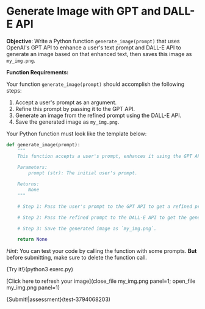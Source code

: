 # Generate Image with GPT and DALL-E API

**Objective**: Write a Python function `generate_image(prompt)` that uses OpenAI's GPT API to enhance a user's text prompt and DALL-E API to generate an image based on that enhanced text, then saves this image as `my_img.png`.

**Function Requirements:**

Your function `generate_image(prompt)` should accomplish the following steps:

1. Accept a user's prompt as an argument.
2. Refine this prompt by passing it to the GPT API.
3. Generate an image from the refined prompt using the DALL-E API.
4. Save the generated image as `my_img.png`.

Your Python function must look like the template below:

```python
def generate_image(prompt):
    """
    This function accepts a user's prompt, enhances it using the GPT API, then generates an image from the enhanced prompt using the DALL-E API, and saves it as `my_img.png`.
    
    Parameters:
        prompt (str): The initial user's prompt.

    Returns:
        None
    """

    # Step 1: Pass the user's prompt to the GPT API to get a refined prompt.

    # Step 2: Pass the refined prompt to the DALL-E API to get the generated image.

    # Step 3: Save the generated image as `my_img.png`.

    return None
```

*Hint*: You can test your code by calling the function with some prompts. **But** before submitting, make sure to delete the function call.


{Try it!}(python3 exerc.py) 


[Click here to refresh your image](close_file my_img.png panel=1; open_file my_img.png panel=1) 




{Submit!|assessment}(test-3794068203)
